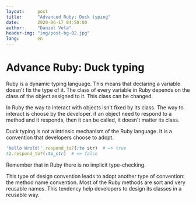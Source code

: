 ```yaml
---
layout:     post
title:      "Advanced Ruby: Duck typing"
date:       2020-06-17 04:50:00
author:     "Daniel Vela"
header-img: "img/post-bg-02.jpg"
lang:       en
---
```


# Advance Ruby: Duck typing

Ruby is a dynamic typing language. This means that declaring a variable doesn't fix the type of it. The class of every variable in Ruby depends on the class of the object assigned to it. This class can be changed.

In Ruby the way to interact with objects isn't fixed by its class. The way to interact is choose by the developer. if an object need to respond to a method and it responds, then it can be called, it doesn't matter its class.

Duck typing is not a intrinsic mechanism of the Ruby language. It is a convention that developers choose to adopt. 

```ruby
'Hello Wrold!'.respond_to?(:to str)  # => true  
42.respond_to?(:to_str)  # => false  
```

Remember that in Ruby there is no implicit type-checking.

This type of design convention leads to adopt another type of convention: the method name convention. Most of the Ruby methods are sort and very reusable names. This tendency help developers to design its classes in a reusable way.

